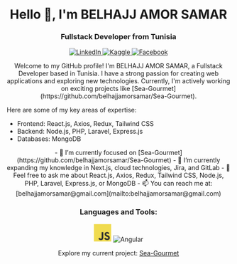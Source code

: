 <!-- Header with your name and title -->
<h1 align="center">Hello 👋, I'm BELHAJJ AMOR SAMAR</h1>
<h3 align="center">Fullstack Developer from Tunisia</h3>

<!-- Social media badges or icons -->
<p align="center">
  <a href="https://linkedin.com/in/https://www.linkedin.com/in/samar-belhajj-amor/" target="_blank">
    <img src="https://raw.githubusercontent.com/rahuldkjain/github-profile-readme-generator/master/src/images/icons/Social/linked-in-alt.svg" alt="LinkedIn" width="30" height="30" />
  </a>
  <a href="https://kaggle.com/https://www.kaggle.com/belhajjamorsamar" target="_blank">
    <img src="https://raw.githubusercontent.com/rahuldkjain/github-profile-readme-generator/master/src/images/icons/Social/kaggle.svg" alt="Kaggle" width="30" height="30" />
  </a>
  <a href="https://fb.com/https://www.facebook.com/profile.php?id=100081082424764" target="_blank">
    <img src="https://raw.githubusercontent.com/rahuldkjain/github-profile-readme-generator/master/src/images/icons/Social/facebook.svg" alt="Facebook" width="30" height="30" />
  </a>
</p>

<!-- Personal introduction and information -->
<p align="center">
  Welcome to my GitHub profile! I'm BELHAJJ AMOR SAMAR, a Fullstack Developer based in Tunisia. I have a strong passion for creating web applications and exploring new technologies. Currently, I'm actively working on exciting projects like [Sea-Gourmet](https://github.com/belhajjamorsamar/Sea-Gourmet).

  Here are some of my key areas of expertise:
  - Frontend: React.js, Axios, Redux, Tailwind CSS
  - Backend: Node.js, PHP, Laravel, Express.js
  - Databases: MongoDB
</p>

<!-- Current project and learning areas -->
<p align="center">
  - 🔭 I’m currently focused on [Sea-Gourmet](https://github.com/belhajjamorsamar/Sea-Gourmet)
  - 🌱 I’m currently expanding my knowledge in Next.js, cloud technologies, Jira, and GitLab
  - 💬 Feel free to ask me about React.js, Axios, Redux, Tailwind CSS, Node.js, PHP, Laravel, Express.js, or MongoDB
  - 📫 You can reach me at: [belhajjamorsamar@gmail.com](mailto:belhajjamorsamar@gmail.com)
</p>

<!-- Showcase your skills and tools -->
<h3 align="center">Languages and Tools:</h3>
<p align="center">
  <!-- Insert icons or logos representing your skills and tools here -->
  <img src="https://raw.githubusercontent.com/devicons/devicon/master/icons/javascript/javascript-original.svg" alt="JavaScript" width="40" height="40"/>
  <img src="https://angular.io/assets/images/logos/angular/angular.svg" alt="Angular" width="40" height="40"/>
  <!-- Add more icons here as needed -->
</p>

<!-- Link to your current project -->
<p align="center">
  Explore my current project:
  <a href="https://github.com/belhajjamorsamar/Sea-Gourmet">Sea-Gourmet</a>
</p>
